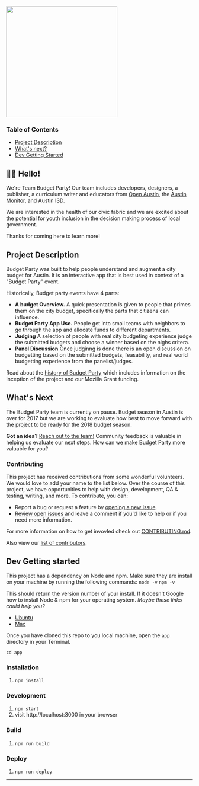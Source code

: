 <img src="http://dsh.re/af3f9" width="300"/>

### Table of Contents

- [Project Description](#project-description)
- [What's next?](#what's-next)
- [Dev Getting Started](#dev-getting-started)

## 👋🏼 Hello! 

We're Team Budget Party! Our team includes developers, designers, a publisher, a curriculum writer and educators from [Open Austin](https://www.open-austin.org/), the [Austin Monitor](https://www.austinmonitor.com/), and Austin ISD.

We are interested in the health of our civic fabric and we are excited about the potential for youth inclusion in the decision making process of local government.

Thanks for coming here to learn more!

## Project Description

Budget Party was built to help people understand and augment a city budget for Austin. It is an interactive app that is best used in context of a "Budget Party" event. 

Historically, Budget party events have 4 parts:

* **A budget Overview.** A quick presentation is given to people that primes them on the city budget, specifically the parts that citizens can influence.  
* **Budget Party App Use.** People get into small teams with neighbors to go through the app and allocate funds to different departments. 
* **Judging** A selection of people with real city budgeting experience judge the submitted budgets and choose a winner based on the nighs critera. 
* **Panel Discussion** Once judginng is done there is an open discussion on budgetting based on the submitted budgets, feasability, and real world budgetting experience from the panelist/judges. 


Read about the [history of Budget Party](https://github.com/open-austin/budgetparty/wiki/Project-History) which includes information on the inception of the project and our Mozilla Grant funding. 






## What's Next
The Budget Party team is currently on pause. Budget season in Austin is over for 2017 but we are working to evaluate how best to move forward with the project to be ready for the 2018 budget season. 

**Got an idea?** [Reach out to the team!](https://victoria283.typeform.com/to/K5Ppy1) Community feedback is valuable in helping us evaluate our next steps. How can we make Budget Party more valuable for you? 

### Contributing

This project has received contributions from some wonderful volunteers. We would love to add your name to the list below. Over the course of this project, we have opportunities to help with design, development, QA & testing, writing, and more. To contribute, you can:

- Report a bug or request a feature by [opening a new issue](https://github.com/open-austin/budgetparty/issues/new).
- [Review open issues](https://github.com/open-austin/budgetparty/issues) and leave a comment if you'd like to help or if you need more information.

For more information on how to get invovled check out [CONTRIBUTING.md](/CONTRIBUTING.md).

Also view our [list of contributors](https://github.com/open-austin/budgetparty/wiki/Contributors-&-Contributing).


## Dev Getting started 

This project has a dependency on Node and npm. Make sure they are install on your machine by running the following commands:
`node -v`
`npm -v`

This should return the version number of your install.
If it doesn't Google how to install Node & npm for your operating system.
_Maybe these links could help you?_
- [Ubuntu](https://www.digitalocean.com/community/tutorials/how-to-install-node-js-on-ubuntu-16-04)
- [Mac](https://nodesource.com/blog/installing-nodejs-tutorial-mac-os-x/)

Once you have cloned this repo to you local machine, open the `app` directory in your Terminal.

`cd app`

### Installation

1. `npm install`

### Development

1. `npm start`
2. visit http://localhost:3000 in your browser

### Build

1. `npm run build`

### Deploy

1. `npm run deploy`
___

